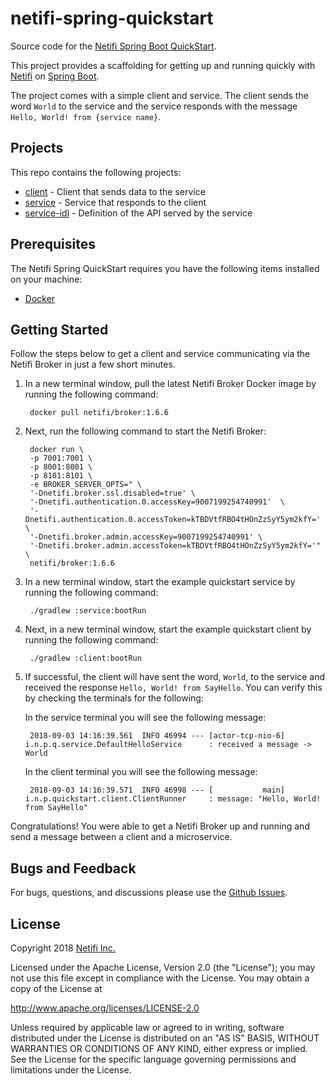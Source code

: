 # netifi-spring-quickstart
Source code for the [Netifi Spring Boot QuickStart](https://www.netifi.com/getstarted-springboot).

This project provides a scaffolding for getting up and running quickly with [Netifi](http://www.netifi.com/) on [Spring Boot](https://spring.io/projects/spring-boot).

The project comes with a simple client and service. The client sends the word `World` to the service and the service responds with the message `Hello, World! from {service name}`.

## Projects
This repo contains the following projects:

* [client](client) - Client that sends data to the service
* [service](service) - Service that responds to the client
* [service-idl](service-idl) - Definition of the API served by the service

## Prerequisites
The Netifi Spring QuickStart requires you have the following items installed on your machine:

* [Docker](https://docs.docker.com/install/)

## Getting Started
Follow the steps below to get a client and service communicating via the Netifi Broker in just a few short minutes.

1. In a new terminal window, pull the latest Netifi Broker Docker image by running the following command:

        docker pull netifi/broker:1.6.6
        
2. Next, run the following command to start the Netifi Broker:

        docker run \
        -p 7001:7001 \
        -p 8001:8001 \
        -p 8101:8101 \
        -e BROKER_SERVER_OPTS=" \
        '-Dnetifi.broker.ssl.disabled=true' \
        '-Dnetifi.authentication.0.accessKey=9007199254740991'  \
        '-Dnetifi.authentication.0.accessToken=kTBDVtfRBO4tHOnZzSyY5ym2kfY=' \
        '-Dnetifi.broker.admin.accessKey=9007199254740991' \
        '-Dnetifi.broker.admin.accessToken=kTBDVtfRBO4tHOnZzSyY5ym2kfY='" \
        netifi/broker:1.6.6

3. In a new terminal window, start the example quickstart service by running the following command:

        ./gradlew :service:bootRun
        
4. Next, in a new terminal window, start the example quickstart client by running the following command:

        ./gradlew :client:bootRun
        
5. If successful, the client will have sent the word, `World`, to the service and received the response `Hello, World! from SayHello`. You can verify this by checking the terminals for the following:

    In the service terminal you will see the following message:
    
        2018-09-03 14:16:39.561  INFO 46994 --- [actor-tcp-nio-6] i.n.p.q.service.DefaultHelloService      : received a message -> World

    In the client terminal you will see the following message:
    
        2018-09-03 14:16:39.571  INFO 46998 --- [           main] i.n.p.quickstart.client.ClientRunner     : message: "Hello, World! from SayHello"

Congratulations! You were able to get a Netifi Broker up and running and send a message between a client and a microservice.

## Bugs and Feedback
For bugs, questions, and discussions please use the [Github Issues](https://github.com/netifi/netifi-quickstart-spring/issues).

## License
Copyright 2018 [Netifi Inc.](https://www.netifi.com)

Licensed under the Apache License, Version 2.0 (the "License");
you may not use this file except in compliance with the License.
You may obtain a copy of the License at

   http://www.apache.org/licenses/LICENSE-2.0

Unless required by applicable law or agreed to in writing, software
distributed under the License is distributed on an "AS IS" BASIS,
WITHOUT WARRANTIES OR CONDITIONS OF ANY KIND, either express or implied.
See the License for the specific language governing permissions and
limitations under the License.
